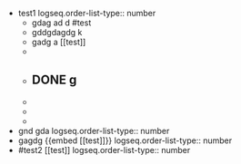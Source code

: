 - test1
  logseq.order-list-type:: number
	- gdag ad d #test
	- gddgdagdg k
	- gadg a [[test]]
	-
	- ## DONE g
	-
	-
	-
- gnd gda
  logseq.order-list-type:: number
- gagdg {{embed [[test]]}}
  logseq.order-list-type:: number
- #test2 [[test]]
  logseq.order-list-type:: number
